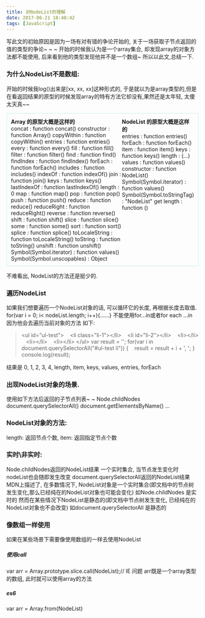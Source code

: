 ```yaml
---
title: 对NodeList的理解
date: 2017-06-21 18:48:42
tags: [JavaScript]
---
```


写此文的初始原因是因为一场有对有错的争论开始的, 关于一场获取子节点返回的值的类型的争论~ ~ ~
开始的时候我认为是一个array集合, 却发现array的对象方法都不能使用, 后来看到他的类型发现他并不是一个数组~
所以以此文,总结一下.
<!-- more -->
### 为什么NodeList不是数组:
开始的时候我log()出来是[xx, xx, xx]这种形式的, 于是就以为是array类型的,但是在看返回结果的原型的时候发现array的特有方法它却没有,果然还是太年轻, 太傻太天真~~
<style type="text/css">.proto{display: flex; padding: 10px; border: 2px solid #daf7f2;} .proto li{list-style: none !important;} .proto h4{margin: 0;}</style>
<ul class="proto"><li style="flex: 1 1 auto;"><h4>Array 的原型大概是这样的</h4>concat : function concat()
	constructor : function Array()
	copyWithin : function copyWithin()
	entries : function entries()
	every : function every()
	fill : function fill()
	filter : function filter()
	find : function find()
	findIndex : function findIndex()
	forEach : function forEach()
	includes : function includes()
	indexOf : function indexOf()
	join : function join()
	keys : function keys()
	lastIndexOf : function lastIndexOf()
	length : 0
	map : function map()
	pop : function pop()
	push : function push()
	reduce : function reduce()
	reduceRight : function reduceRight()
	reverse : function reverse()
	shift : function shift()
	slice : function slice()
	some : function some()
	sort : function sort()
	splice : function splice()
	toLocaleString : function toLocaleString()
	toString : function toString()
	unshift : function unshift()
	Symbol(Symbol.iterator) : function values()
	Symbol(Symbol.unscopables) : Object</li><li style="flex: 1 1 auto;"><h4>NodeList 的原型大概是这样的</h4>entries : function entries()
	forEach : function forEach()
	item : function item()
	keys : function keys()
	length : (...)
	values : function values()
	constructor : function NodeList()
	Symbol(Symbol.iterator) : function values()
	Symbol(Symbol.toStringTag) : "NodeList"
	get length : function ()</li></ul>
不难看出, NodeList的方法还是挺少的.

### 遍历NodeList
如果我们想要遍历一个NodeList对象的话, 可以循环它的长度, 再根据长度去取值.
for(var i = 0; i< nodeList.length; i++){......}
不能使用for...in或者for each ...in 因为他会去遍历当前对象的方法
如下:
>&lt;ul id="ul-test"&gt;
&nbsp;&nbsp; &lt;li class="li-1"&gt;&lt;/li&gt;
&nbsp;&nbsp; &lt;li id="li-2"&gt;&lt;/li&gt;
&nbsp;&nbsp; &lt;li&gt;&lt;/li&gt;
&nbsp;&nbsp; &lt;li&gt;&lt;/li&gt;
&nbsp;&nbsp; &lt;li&gt;&lt;/li&gt;
&lt;/ul&gt;
var result = ''; 
for(var i in document.querySelectorAll("#ul-test li")) {
&nbsp;&nbsp; result = result + i + ', ';
}
console.log(result);

结果是 0, 1, 2, 3, 4, length, item, keys, values, entries, forEach

### 出现NodeList对象的场景. 
使用如下方法后返回的子节点列表~ ~
	Node.childNodes
	document.querySelectorAll()
	document.getElementsByName()
	...

### NodeList对象的方法:
length: 返回节点个数,
item:  返回指定节点个数
	

### 实时\非实时:
Node.childNodes返回的NodeList结果
一个实时集合, 当节点发生变化时nodeList也会随即发生改变
document.querySelectorAll返回的NodeList结果
MDN上描述了, 在多数情况下, NodeList对象是一个实时集合(即文档中的节点树发生变化,那么已经纯在的NodeList对象也可能会变化)
如Node.childNodes 是实时的
然而在某些情况下NodeList是静态的(即文档中节点树发生变化, 已经纯在的NodeList对象也不会改变)
如document.querySelectorAll 是静态的

### 像数组一样使用
如果在某些场景下需要像使用数组的一样去使用NodeList
##### 使用call
var arr = Array.prototype.slice.call(NodeList);// IE 问题
arr既是一个array类型的数组, 此时就可以使用array的方法
##### es6
var arr = Array.from(NodeList)
